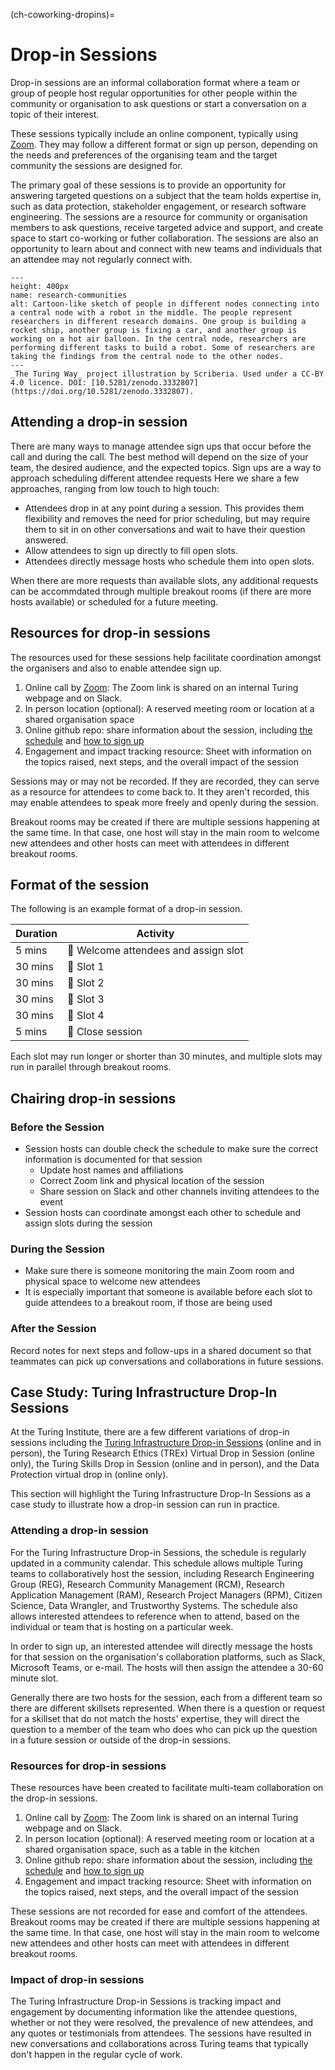 (ch-coworking-dropins)=

# Drop-in Sessions

Drop-in sessions are an informal collaboration format where a team or group of people host regular opportunities for other people within the community or organisation to ask questions or start a conversation on a topic of their interest.

These sessions typically include an online component, typically using [Zoom](https://www.zoom.us/). 
They may follow a different format or sign up person, depending on the needs and preferences of the organising team and the target community the sessions are designed for.

The primary goal of these sessions is to provide an opportunity for answering targeted questions on a subject that the team holds expertise in, such as data protection, stakeholder engagement, or research software engineering.
The sessions are a resource for community or organisation members to ask questions, receive targeted advice and support, and create space to start co-working or futher collaboration.
The sessions are also an opportunity to learn about and connect with new teams and individuals that an attendee may not regularly connect with.

```{figure} ../../figures/research-communities.*
---
height: 400px
name: research-communities
alt: Cartoon-like sketch of people in different nodes connecting into a central node with a robot in the middle. The people represent researchers in different research domains. One group is building a rocket ship, another group is fixing a car, and another group is working on a hot air balloon. In the central node, researchers are performing different tasks to build a robot. Some of researchers are taking the findings from the central node to the other nodes.
---
_The Turing Way_ project illustration by Scriberia. Used under a CC-BY 4.0 licence. DOI: [10.5281/zenodo.3332807](https://doi.org/10.5281/zenodo.3332807).
```

## Attending a drop-in session

There are many ways to manage attendee sign ups that occur before the call and during the call.
The best method will depend on the size of your team, the desired audience, and the expected topics.
Sign ups are a way to approach scheduling different attendee requests
Here we share a few approaches, ranging from low touch to high touch:
- Attendees drop in at any point during a session. This provides them flexibility and removes the need for prior scheduling, but may require them to sit in on other conversations and wait to have their question answered.
- Allow attendees to sign up directly to fill open slots.
- Attendees directly message hosts who schedule them into open slots. 

When there are more requests than available slots, any additional requests can be accommdated through multiple breakout rooms (if there are more hosts available) or scheduled for a future meeting.

## Resources for drop-in sessions

The resources used for these sessions help facilitate coordination amongst the organisers and also to enable attendee sign up.

1. Online call by [Zoom](https://www.zoom.us/): The Zoom link is shared on an internal Turing webpage and on Slack.
2. In person location (optional): A reserved meeting room or location at a shared organisation space
3. Online github repo: share information about the session, including [the schedule](https://github.com/alan-turing-institute/infrastructure-drop-ins/wiki/Schedule) and [how to sign up](https://github.com/alan-turing-institute/infrastructure-drop-ins)
4. Engagement and impact tracking resource: Sheet with information on the topics raised, next steps, and the overall impact of the session

Sessions may or may not be recorded.
If they are recorded, they can serve as a resource for attendees to come back to.
It they aren't recorded, this may enable attendees to speak more freely and openly during the session.

Breakout rooms may be created if there are multiple sessions happening at the same time.
In that case, one host will stay in the main room to welcome new attendees and other hosts can meet with attendees in different breakout rooms.

## Format of the session

The following is an example format of a drop-in session.

| Duration | Activity |
| ---- | -------- |
| 5 mins | 👋 Welcome attendees and assign slot |
| 30 mins | :speech_balloon: Slot 1 |
| 30 mins | :speech_balloon: Slot 2 |
| 30 mins | :speech_balloon: Slot 3 |
| 30 mins | :speech_balloon: Slot 4 |
| 5 mins | 👋 Close session |

Each slot may run longer or shorter than 30 minutes, and multiple slots may run in parallel through breakout rooms.

## Chairing drop-in sessions

### Before the Session

- Session hosts can double check the schedule to make sure the correct information is documented for that session
    - Update host names and affiliations
    - Correct Zoom link and physical location of the session
    - Share session on Slack and other channels inviting attendees to the event
- Session hosts can coordinate amongst each other to schedule and assign slots during the session

### During the Session

- Make sure there is someone monitoring the main Zoom room and physical space to welcome new attendees
- It is especially important that someone is available before each slot to guide attendees to a breakout room, if those are being used 

### After the Session

Record notes for next steps and follow-ups in a shared document so that teammates can pick up conversations and collaborations in future sessions.

## Case Study: Turing Infrastructure Drop-In Sessions

At the Turing Institute, there are a few different variations of drop-in sessions including the [Turing Infrastructure Drop-in Sessions](https://github.com/alan-turing-institute/infrastructure-drop-ins) (online and in person), the Turing Research Ethics (TREx) Virtual Drop in Session (online only), the Turing Skills Drop in Session (online and in person), and the Data Protection virtual drop in (online only).

This section will highlight the Turing Infrastructure Drop-In Sessions as a case study to illustrate how a drop-in session can run in practice.

### Attending a drop-in session

For the Turing Infrastructure Drop-in Sessions, the schedule is regularly updated in a community calendar. 
This schedule allows multiple Turing teams to collaboratively host the session, including Research Engineering Group (REG), Research Community Management (RCM), Research Application Management (RAM), Research Project Managers (RPM), Citizen Science, Data Wrangler, and Trustworthy Systems.
The schedule also allows interested attendees to reference when to attend, based on the individual or team that is hosting on a particular week.

In order to sign up, an interested attendee will directly message the hosts for that session on the organisation's collaboration platforms, such as Slack, Microsoft Teams, or e-mail.
The hosts will then assign the attendee a 30-60 minute slot.

Generally there are two hosts for the session, each from a different team so there are different skillsets represented.
When there is a question or request for a skillset that do not match the hosts' expertise, they will direct the question to a member of the team who does who can pick up the question in a future session or outside of the drop-in sessions.


### Resources for drop-in sessions

These resources have been created to facilitate multi-team collaboration on the drop-in sessions.

1. Online call by [Zoom](https://www.zoom.us/): The Zoom link is shared on an internal Turing webpage and on Slack.
2. In person location (optional): A reserved meeting room or location at a shared organisation space, such as a table in the kitchen
3. Online github repo: share information about the session, including [the schedule](https://github.com/alan-turing-institute/infrastructure-drop-ins/wiki/Schedule) and [how to sign up](https://github.com/alan-turing-institute/infrastructure-drop-ins)
4. Engagement and impact tracking resource: Sheet with information on the topics raised, next steps, and the overall impact of the session

These sessions are not recorded for ease and comfort of the attendees.
Breakout rooms may be created if there are multiple sessions happening at the same time.
In that case, one host will stay in the main room to welcome new attendees and other hosts can meet with attendees in different breakout rooms.

### Impact of drop-in sessions

The Turing Infrastructure Drop-in Sessions is tracking impact and engagement by documenting information like the attendee questions, whether or not they were resolved, the prevalence of new attendees, and any quotes or testimonials from attendees.
The sessions have resulted in new conversations and collaborations across Turing teams that typically don't happen in the regular cycle of work.
